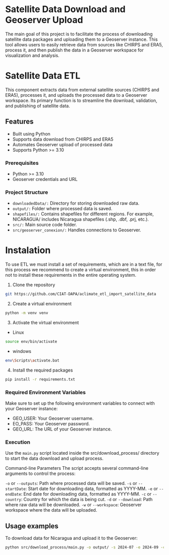 # Satellite Data Download and Geoserver Upload

The main goal of this project is to facilitate the process of downloading satellite data packages and uploading them to a Geoserver instance. This tool allows users to easily retrieve data from sources like CHIRPS and ERA5, process it, and then publish the data in a Geoserver workspace for visualization and analysis.

# Satellite Data ETL

This component extracts data from external satellite sources (CHIRPS and ERA5), processes it, and uploads the processed data to a Geoserver workspace. Its primary function is to streamline the download, validation, and publishing of satellite data.

## Features

- Built using Python
- Supports data download from CHIRPS and ERA5
- Automates Geoserver upload of processed data
- Supports Python >= 3.10

### Prerequisites

- Python >= 3.10
- Geoserver credentials and URL

### Project Structure

- `downloadedData/:` Directory for storing downloaded raw data.
- `output/:` Folder where processed data is saved.
- `shapefiles/:` Contains shapefiles for different regions. For example, NICARAGUA/ includes Nicaragua shapefiles (.shp, .dbf, .prj, etc.).
- `src/:` Main source code folder.
- `src/geoserver_conexion/:` Handles connections to Geoserver.

# Instalation

To use ETL we must install a set of requirements, which are in a text file, for this process we recommend to create a virtual environment, this in order not to install these requirements in the entire operating system.

1. Clone the repository

```sh
git https://github.com/CIAT-DAPA/aclimate_etl_import_satellite_data
```

2. Create a virtual environment

```sh
python -m venv venv
```

3. Activate the virtual environment

- Linux

```sh
source env/bin/activate
```

- windows

```sh
env\Scripts\activate.bat
```

4. Install the required packages

```sh
pip install -r requirements.txt
```

### Required Environment Variables

Make sure to set up the following environment variables to connect with your Geoserver instance:

- GEO_USER: Your Geoserver username.
- EO_PASS: Your Geoserver password.
- GEO_URL: The URL of your Geoserver instance.

### Execution

Use the `main.py` script located inside the src/download_process/ directory to start the data download and upload process.

Command-line Parameters
The script accepts several command-line arguments to control the process:

`-o` or `--outputs`: Path where processed data will be saved.
`-s` or `--startDate`: Start date for downloading data, formatted as YYYY-MM.
`-e` or `--endDate`: End date for downloading data, formatted as YYYY-MM.
`-c` or `--country`: Country for which the data is being cut.
`-d` or `--download`: Path where raw data will be downloaded.
`-w` or `--workspace`: Geoserver workspace where the data will be uploaded.

## Usage examples

To download data for Nicaragua and upload it to the Geoserver:

```bash
python src/download_process/main.py -o output/ -s 2024-07 -e 2024-09 -c NICARAGUA -d downloadedData/ -w <GEOSERVER_WORKSPACE>
```
